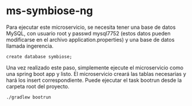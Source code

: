 # ms-symbiose-ng

Para ejecutar este microservicio, se necesita tener una base de datos MySQL, con usuario root y passwd mysql7752 (estos 
datos pueden modificarse en el archivo application.properties) y una base de datos llamada ingerencia. 

    create database symbiose;

Una vez realizado este paso, simplemente ejecute el microservicio como una spring boot app y listo. El microservicio creará 
las tablas necesarias y hará los insert correspondiente. Puede ejecutar el task bootrun desde la carpeta root del proyecto.

    ./gradlew bootrun
